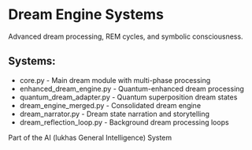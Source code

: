 # Dream Engine Systems

Advanced dream processing, REM cycles, and symbolic consciousness.

## Systems:
- core.py - Main dream module with multi-phase processing
- enhanced_dream_engine.py - Quantum-enhanced dream processing
- quantum_dream_adapter.py - Quantum superposition dream states
- dream_engine_merged.py - Consolidated dream engine
- dream_narrator.py - Dream state narration and storytelling
- dream_reflection_loop.py - Background dream processing loops

Part of the AI (lukhas General Intelligence) System
